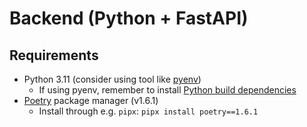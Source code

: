 # Backend (Python + FastAPI)

## Requirements

- Python 3.11 (consider using tool like [pyenv](https://github.com/pyenv/pyenv))
  - If using pyenv, remember to install [Python build dependencies](https://github.com/pyenv/pyenv/wiki#suggested-build-environment)
- [Poetry](https://github.com/python-poetry/poetry) package manager (v1.6.1)
  - Install through e.g. `pipx`: `pipx install poetry==1.6.1`
